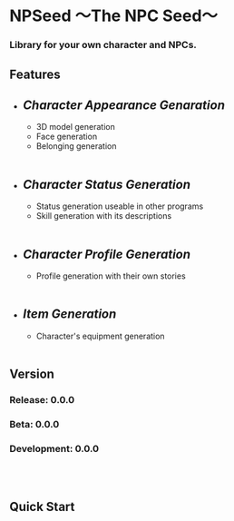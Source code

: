 # **NPSeed** 〜The NPC Seed〜
### Library for your own character and NPCs.
## **Features**
- ## *Character Appearance Genaration*
    - 3D model generation
    - Face generation
    - Belonging generation
<br><br>

- ## *Character Status Generation*
    - Status generation useable in other programs
    - Skill generation with its descriptions
<br><br>

- ## *Character Profile Generation*
    - Profile generation with their own stories
<br><br>

- ## *Item Generation*
    - Character's equipment generation
<br><br>

## **Version**
### Release: 0.0.0
### Beta: 0.0.0
### Development: 0.0.0
<br><br>

## **Quick Start**